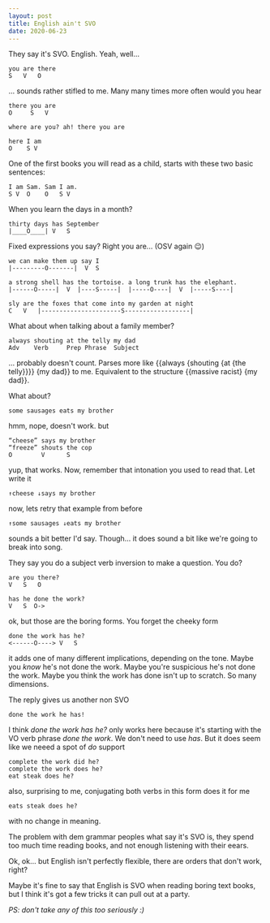 ```yaml
---
layout: post
title: English ain't SVO
date: 2020-06-23
---
```


They say it's SVO. English. Yeah, well… 

    you are there
    S   V   O

… sounds rather stifled to me. Many many times more often would you hear

    there you are
    O     S   V

    where are you? ah! there you are

    here I am
    O    S V

One of the first books you will read as a child, starts with these two
basic sentences:

    I am Sam. Sam I am.
    S V  O    O   S V

When you learn the days in a month?

    thirty days has September
    |____O____| V   S

Fixed expressions you say? Right you are... (OSV again 😉)

    we can make them up say I
    |---------O-------|  V  S

    a strong shell has the tortoise. a long trunk has the elephant.
    |------O-----|  V  |----S-----|  |-----O----|  V  |-----S----|

    sly are the foxes that come into my garden at night
    C   V   |----------------------S------------------|


What about when talking about a family member?

    always shouting at the telly my dad
    Adv    Verb     Prep Phrase  Subject

… probably doesn't count.
Parses more like {{always {shouting {at {the telly}}}} {my dad}} to me.
Equivalent to the structure {{massive racist} {my dad}}.

What about?

    some sausages eats my brother

hmm, nope, doesn't work. but

    “cheese” says my brother
    “freeze” shouts the cop
    O        V      S

yup, that works.
Now, remember that intonation you used to read that.
Let write it

    ↑cheese ↓says my brother

now, lets retry that example from before

    ↑some sausages ↓eats my brother

sounds a bit better I'd say.
Though… it does sound a bit like we're going to break into song.

They say you do a subject verb inversion to make a question. You do?

    are you there?
    V   S   O

    has he done the work?
    V   S  O->

ok, but those are the boring forms. You forget the cheeky form

    done the work has he?
    <------O----> V   S

it adds one of many different implications, depending on the tone.
Maybe you _know_ he's not done the work.
Maybe you're suspicious he's not done the work.
Maybe you think the work has done isn't up to scratch.
So many dimensions.

The reply gives us another non SVO
    
    done the work he has!

I think _done the work has he?_ only works here because it's starting with the
VO verb phrase _done the work_.
We don't need to use _has_.
But it does seem like we neeed a spot of _do_ support

    complete the work did he?
    complete the work does he?
    eat steak does he?

also, surprising to me, conjugating both verbs in this form does it for me
    
    eats steak does he?

with no change in meaning.

The problem with dem grammar peoples what say it's SVO is, they spend too much
time reading books, and not enough listening with their eears.

Ok, ok… but English isn't perfectly flexible, there are orders that don't work,
right?

Maybe it's fine to say that English is SVO when reading boring text books, but
I think it's got a few tricks it can pull out at a party.

_PS: don't take any of this too seriously :)_
